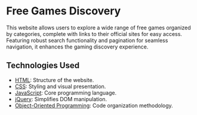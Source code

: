 # Free Games Discovery

This website allows users to explore a wide range of free games organized by categories, complete with links to their official sites for easy access. Featuring robust search functionality and pagination for seamless navigation, it enhances the gaming discovery experience.

## Technologies Used

- <a href="https://developer.mozilla.org/en-US/docs/Web/HTML" target="_blank">HTML</a>: Structure of the website.
- <a href="https://developer.mozilla.org/en-US/docs/Web/CSS" target="_blank">CSS</a>: Styling and visual presentation.
- <a href="https://developer.mozilla.org/en-US/docs/Web/JavaScript" target="_blank">JavaScript</a>: Core programming language.
- <a href="https://jquery.com/" target="_blank">jQuery</a>: Simplifies DOM manipulation.
- <a href="https://en.wikipedia.org/wiki/Object-oriented_programming" target="_blank">Object-Oriented Programming</a>: Code organization methodology.
